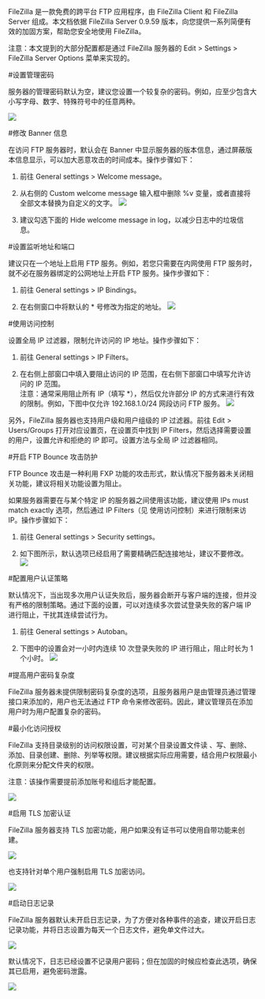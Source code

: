 FileZilla 是一款免费的跨平台 FTP 应用程序，由 FileZilla Client 和 FileZilla Server 组成。本文档依据 FileZilla Server 0.9.59 版本，向您提供一系列简便有效的加固方案，帮助您安全地使用 FileZilla。

注意：本文提到的大部分配置都是通过 FileZilla 服务器的 Edit > Settings > FileZilla Server Options 菜单来实现的。

#设置管理密码

服务器的管理密码默认为空，建议您设置一个较复杂的密码。例如，应至少包含大小写字母、数字、特殊符号中的任意两种。

![](../image/chapter3/3-6-1.png)

#修改 Banner 信息

在访问 FTP 服务器时，默认会在 Banner 中显示服务器的版本信息，通过屏蔽版本信息显示，可以加大恶意攻击的时间成本。操作步骤如下：

1. 前往 General settings > Welcome message。

2. 从右侧的 Custom welcome message 输入框中删除 %v 变量，或者直接将全部文本替换为自定义的文字。
![](../image/chapter3/3-6-2.png)

3. 建议勾选下面的 Hide welcome message in log，以减少日志中的垃圾信息。

#设置监听地址和端口

建议只在一个地址上启用 FTP 服务。例如，若您只需要在内网使用 FTP 服务时，就不必在服务器绑定的公网地址上开启 FTP 服务。操作步骤如下：

1. 前往 General settings > IP Bindings。

2. 在右侧窗口中将默认的 * 号修改为指定的地址。
![](../image/chapter3/3-6-3.png)

#使用访问控制

设置全局 IP 过滤器，限制允许访问的 IP 地址。操作步骤如下：

1. 前往 General settings > IP Filters。

2. 在右侧上部窗口中填入要阻止访问的 IP 范围，在右侧下部窗口中填写允许访问的 IP 范围。<br>
注意：通常采用阻止所有 IP（填写 *），然后仅允许部分 IP 的方式来进行有效的限制。例如，下图中仅允许 192.168.1.0/24 网段访问 FTP 服务。
![](../image/chapter3/3-6-4.png)

另外，FileZilla 服务器也支持用户级和用户组级的 IP 过滤器。前往 Edit > Users/Groups 打开对应设置页，在设置页中找到 IP Filters，然后选择需要设置的用户，设置允许和拒绝的 IP 即可。设置方法与全局 IP 过滤器相同。

#开启 FTP Bounce 攻击防护

FTP Bounce 攻击是一种利用 FXP 功能的攻击形式，默认情况下服务器未关闭相关功能，建议将相关功能设置为阻止。

如果服务器需要在与某个特定 IP 的服务器之间使用该功能，建议使用 IPs must match exactly 选项，然后通过 IP Filters（见 使用访问控制）来进行限制来访 IP。操作步骤如下：

1. 前往 General settings > Security settings。

2. 如下图所示，默认选项已经启用了需要精确匹配连接地址，建议不要修改。
![](../image/chapter3/3-6-5.png)

#配置用户认证策略

默认情况下，当出现多次用户认证失败后，服务器会断开与客户端的连接，但并没有严格的限制策略。通过下面的设置，可以对连续多次尝试登录失败的客户端 IP 进行阻止，干扰其连续尝试行为。

1. 前往 General settings > Autoban。

2. 下图中的设置会对一小时内连续 10 次登录失败的 IP 进行阻止，阻止时长为 1 个小时。
![](../image/chapter3/3-6-6.png)

#提高用户密码复杂度

FileZilla 服务器未提供限制密码复杂度的选项，且服务器用户是由管理员通过管理接口来添加的，用户也无法通过 FTP 命令来修改密码。因此，建议管理员在添加用户时为用户配置复杂的密码。

#最小化访问授权

FileZilla 支持目录级别的访问权限设置，可对某个目录设置文件读 、写、删除、添加、目录创建、删除、列举等权限。建议根据实际应用需要，结合用户权限最小化原则来分配文件夹的权限。

注意：该操作需要提前添加账号和组后才能配置。

![](../image/chapter3/3-6-7.png)

#启用 TLS 加密认证

FileZilla 服务器支持 TLS 加密功能，用户如果没有证书可以使用自带功能来创建。

![](../image/chapter3/3-6-8.png)

也支持针对单个用户强制启用 TLS 加密访问。

![](../image/chapter3/3-6-9.png)

#启动日志记录

FileZilla 服务器默认未开启日志记录，为了方便对各种事件的追查，建议开启日志记录功能，并将日志设置为每天一个日志文件，避免单文件过大。

![](../image/chapter3/3-6-10.png)

默认情况下，日志已经设置不记录用户密码；但在加固的时候应检查此选项，确保其已启用，避免密码泄露。

![](../image/chapter3/3-6-11.png)
